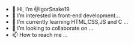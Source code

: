 - 👋 Hi, I’m @IgorSnake19
- 👀 I’m interested in front-end development...
- 🌱 I’m currently learning HTML,CSS,JS and C ...
- 💞️ I’m looking to collaborate on ...
- 📫 How to reach me ...

<!---
IgorSnake19/IgorSnake19 is a ✨ special ✨ repository because its `README.md` (this file) appears on your GitHub profile.
You can click the Preview link to take a look at your changes.
--->
